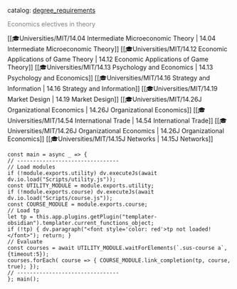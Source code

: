 catalog: [degree_requirements](https://eecsis.mit.edu/degree_requirements.html#ECONTH)

<font style="color: grey">Economics electives in theory</font>

<span class="sus-course">[[🎓Universities/MIT/14.04 Intermediate Microeconomic Theory | 14.04 Intermediate Microeconomic Theory]]</span>
<span class="sus-course">[[🎓Universities/MIT/14.12 Economic Applications of Game Theory | 14.12 Economic Applications of Game Theory]]</span>
<span class="sus-course">[[🎓Universities/MIT/14.13 Psychology and Economics | 14.13 Psychology and Economics]]</span>
<span class="sus-course">[[🎓Universities/MIT/14.16 Strategy and Information | 14.16 Strategy and Information]]</span>
<span class="sus-course">[[🎓Universities/MIT/14.19 Market Design | 14.19 Market Design]]</span>
<span class="sus-course">[[🎓Universities/MIT/14.26J Organizational Economics | 14.26J Organizational Economics]]</span>
<span class="sus-course">[[🎓Universities/MIT/14.54 International Trade | 14.54 International Trade]]</span>
<span class="sus-course">[[🎓Universities/MIT/14.26J Organizational Economics | 14.26J Organizational Economics]]</span>
<span class="sus-course">[[🎓Universities/MIT/14.15J Networks | 14.15J Networks]]</span>

```dataviewjs
const main = async _ => {
// --------------------------------
// Load modules
if (!module.exports.utility) dv.executeJs(await dv.io.load("Scripts/utility.js"));
const UTILITY_MODULE = module.exports.utility;
if (!module.exports.course) dv.executeJs(await dv.io.load("Scripts/course.js"));
const COURSE_MODULE = module.exports.course;
// Load tp
let tp = this.app.plugins.getPlugin("templater-obsidian").templater.current_functions_object;
if (!tp) { dv.paragraph("<font style='color: red'>tp not loaded!</font>"); return; }
// Evaluate
const courses = await UTILITY_MODULE.waitForElements(`.sus-course a`, {timeout:5});
courses.forEach( course => { COURSE_MODULE.link_completion(tp, course, true); });
// --------------------------------
}; main();
```